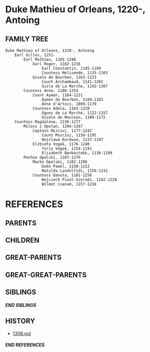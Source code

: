 # Duke Mathieu of Orleans, 1220-, Antoing

## FAMILY TREE
```
Duke Mathieu of Orleans, 1220-, Antoing
    Earl Gilles, 1251-
        Earl Mathieu, 1185-1248
            Earl Roger, 1162-1216
                Earl Constantin, 1145-1199
                Countess Melisende, 1135-1203
            Gisele de Bourbon, 1163-1223
                Count Archambaud, 1141-1201
                Gisla de La Marche, 1142-1207
        Countess Anne, 1186-1254
            Count Aymon, 1164-1221
                Aymon de Bourbon, 1104-1163
                Anne d'Artois, 1099-1170
            Countess Adela, 1165-1220
                Ugues de La Marche, 1122-1157
                Gisele de Mauleon, 1109-1172
    Countess Magdalena, 1226-1277
        Milosz z Opolan, 1204-1267
            Captain Mszczuj, 1177-1242
                Count Mszczuj, 1156-1195
                Wojslawa Kurowie, 1137-1197
            Elzbieta Vogak, 1176-1240
                Yuriy Vogak, 1154-1191
                Elizabeth Benkestokk, 1138-1199
        Pechna Opolski, 1207-1276
            Macko Opolski, 1182-1208
                Duke Pawel, 1158-1222
                Matylda Landolfidi, 1159-1232
            Countess Danuta, 1181-1256
                Wojciech Piast-Sieradz, 1162-1228
                Wilmot Csanad, 1157-1216
```


# REFERENCES

## PARENTS 

## CHILDREN 


## GREAT-PARENTS 


## GREAT-GREAT-PARENTS 

## SIBLINGS

##### END SIBLINGS  
## HISTORY
* [1308.md](../h/1308.md)

#### END REFERENCES
